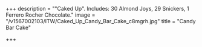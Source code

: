 +++
description = "\"Caked Up\". Includes: 30 Almond Joys, 29 Snickers, 1 Ferrero Rocher Chocolate."
image = "/v1567002103/ITW/Caked_Up_Candy_Bar_Cake_c8mgrh.jpg"
title = "Candy Bar Cake"

+++
